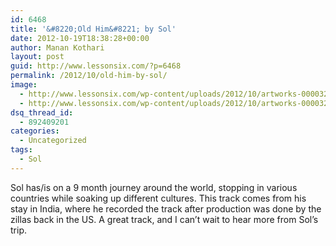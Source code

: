 ```yaml
---
id: 6468
title: '&#8220;Old Him&#8221; by Sol'
date: 2012-10-19T18:38:28+00:00
author: Manan Kothari
layout: post
guid: http://www.lessonsix.com/?p=6468
permalink: /2012/10/old-him-by-sol/
image:
  - http://www.lessonsix.com/wp-content/uploads/2012/10/artworks-000032225810-mizvca-crop.jpg
  - http://www.lessonsix.com/wp-content/uploads/2012/10/artworks-000032225810-mizvca-crop.jpg
dsq_thread_id:
  - 892409201
categories:
  - Uncategorized
tags:
  - Sol
---
```

Sol has/is on a 9 month journey around the world, stopping in various countries while soaking up different cultures. This track comes from his stay in India, where he recorded the track after production was done by the zillas back in the US. A great track, and I can&#8217;t wait to hear more from Sol&#8217;s trip.